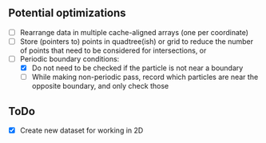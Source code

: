 ## Potential optimizations
- [ ] Rearrange data in multiple cache-aligned arrays (one per coordinate)
- [ ] Store (pointers to) points in quadtree(ish) or grid to reduce the number of points that need to be considered for intersections, or
- [ ] Periodic boundary conditions:
  - [x] Do not need to be checked if the particle is not near a boundary
  - [ ] While making non-periodic pass, record which particles are near the opposite boundary, and only check those

## ToDo
- [x] Create new dataset for working in 2D
